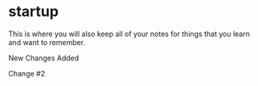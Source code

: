 # startup

This is where you will also keep all of your notes for things that you learn and want to remember.

New Changes Added

Change #2

